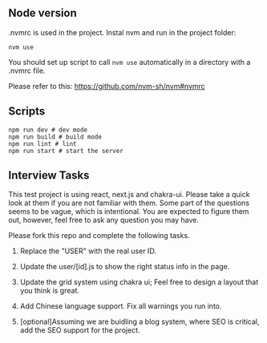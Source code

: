 ## Node version

.nvmrc is used in the project.
Instal nvm and run in the project folder:

```
nvm use
```

You should set up script to call `nvm use` automatically in a directory with a .nvmrc file.

Please refer to this:
https://github.com/nvm-sh/nvm#nvmrc

## Scripts

```
npm run dev # dev mode
npm run build # build mode
npm run lint # lint
npm run start # start the server
```

## Interview Tasks

This test project is using react, next.js and chakra-ui. Please take a quick look at them if you are not familiar with them. Some part of the questions seems to be vague, which is intentional. You are expected to figure them out, however, feel free to ask any question you may have.

Please fork this repo and complete the following tasks.

1. Replace the "USER" with the real user ID.

2. Update the user/[id].js to show the right status info in the page.

3. Update the grid system using chakra ui; Feel free to design a layout that you think is great.

4. Add Chinese language support. Fix all warnings you run into.

5. [optional]Assuming we are buidling a blog system, where SEO is critical, add the SEO support for the project.
